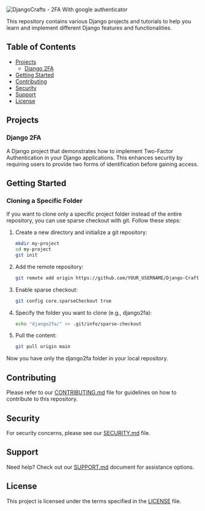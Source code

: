 ![DjangoCrafts - 2FA With google authenticator](https://github.com/user-attachments/assets/a2d49ed9-279a-41b3-8112-544564efa4fa)

This repository contains various Django projects and tutorials to help you learn and implement different Django features and functionalities.

## Table of Contents

- [Projects](#projects)
  - [Django 2FA](#django-2fa)
- [Getting Started](#getting-started)
- [Contributing](#contributing)
- [Security](#security)
- [Support](#support)
- [License](#license)

## Projects

### Django 2FA

A Django project that demonstrates how to implement Two-Factor Authentication in your Django applications. This enhances security by requiring users to provide two forms of identification before gaining access.

## Getting Started

### Cloning a Specific Folder

If you want to clone only a specific project folder instead of the entire repository, you can use sparse checkout with git. Follow these steps:

1. Create a new directory and initialize a git repository:
   ```bash
   mkdir my-project
   cd my-project
   git init
   ```

2. Add the remote repository:
   ```bash
   git remote add origin https://github.com/YOUR_USERNAME/Django-Crafts.git
   ```

3. Enable sparse checkout:
   ```bash
   git config core.sparseCheckout true
   ```

4. Specify the folder you want to clone (e.g., django2fa):
   ```bash
   echo "django2fa/" >> .git/info/sparse-checkout
   ```

5. Pull the content:
   ```bash
   git pull origin main
   ```

Now you have only the django2fa folder in your local repository.

## Contributing

Please refer to our [CONTRIBUTING.md](CONTRIBUTING.md) file for guidelines on how to contribute to this repository.

## Security

For security concerns, please see our [SECURITY.md](SECURITY.md) file.

## Support

Need help? Check out our [SUPPORT.md](SUPPORT.md) document for assistance options.

## License

This project is licensed under the terms specified in the [LICENSE](LICENSE) file.

